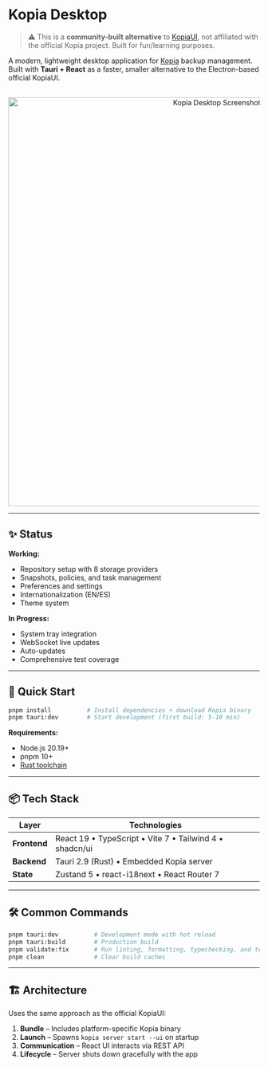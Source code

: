 # Kopia Desktop

>⚠️ This is a **community-built alternative** to [KopiaUI](https://github.com/kopia/htmlui), not affiliated with the official Kopia project. Built for fun/learning purposes.

A modern, lightweight desktop application for [Kopia](https://kopia.io) backup management. Built with **Tauri + React** as a faster, smaller alternative to the Electron-based official KopiaUI.

<br/>
<div align="center">
  <img width="820" alt="Kopia Desktop Screenshot" src="https://github.com/user-attachments/assets/4f20cb8f-c1ce-4671-ab8c-0981bcd2de52" />
</div>

---

## ✨ Status

**Working:**
- Repository setup with 8 storage providers
- Snapshots, policies, and task management
- Preferences and settings
- Internationalization (EN/ES)
- Theme system

**In Progress:**
- System tray integration
- WebSocket live updates
- Auto-updates
- Comprehensive test coverage

---

## 🚀 Quick Start
```bash
pnpm install          # Install dependencies + download Kopia binary
pnpm tauri:dev        # Start development (first build: 5-10 min)
```

**Requirements:**
- Node.js 20.19+
- pnpm 10+
- [Rust toolchain](https://rustup.rs/)

---

## 📦 Tech Stack

| Layer | Technologies |
|-------|-------------|
| **Frontend** | React 19 • TypeScript • Vite 7 • Tailwind 4 • shadcn/ui |
| **Backend** | Tauri 2.9 (Rust) • Embedded Kopia server |
| **State** | Zustand 5 • react-i18next • React Router 7 |

---

## 🛠️ Common Commands
```bash
pnpm tauri:dev          # Development mode with hot reload
pnpm tauri:build        # Production build
pnpm validate:fix       # Run linting, formatting, typechecking, and tests
pnpm clean              # Clear build caches
```

---

## 🏗️ Architecture

Uses the same approach as the official KopiaUI:

1. **Bundle** – Includes platform-specific Kopia binary
2. **Launch** – Spawns `kopia server start --ui` on startup
3. **Communication** – React UI interacts via REST API
4. **Lifecycle** – Server shuts down gracefully with the app
